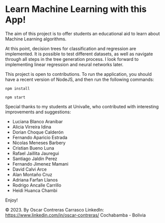 # Learn Machine Learning with this App!

The aim of this project is to offer students an educational aid to learn about Machine Learning algorithms.

At this point, decision trees for classification and regression are implemented. It is possible to test different datasets, as well as navigate through all steps in the tree generation process. I look forward to implementing linear regression and neural networks later.

This project is open to contributions. To run the application, you should have a recent version of NodeJS, and then run the following commands:

```npm install```

```npm start```

Special thanks to my students at Univalle, who contributed with interesting improvements and suggestions:

* Luciana Blanco Aranibar
* Alicia Virreira Idina
* Dorian Choque Calderón
* Fernando Aparicio Estrada
* Nicolas Meneses Barbery
* Cristian Bueno Luna
* Rafael Jaillita Jauregui
* Santiago Jaldin Perez
* Fernando Jimenez Mamani
* David Calvi Arce
* Alan Montaño Cruz
* Adriana Farfan Llanos
* Rodrigo Ancalle Carrillo
* Heidi Huanca Chambi

Enjoy!

© 2023. By Oscar Contreras Carrasco
LinkedIn: https://www.linkedin.com/in/oscar-contreras/
Cochabamba - Bolivia
